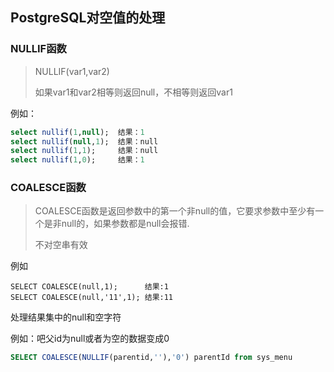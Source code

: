 ## PostgreSQL对空值的处理

### NULLIF函数

> NULLIF(var1,var2)
>
> 如果var1和var2相等则返回null，不相等则返回var1

例如：

```sql
select nullif(1,null);  结果：1
select nullif(null,1);  结果：null
select nullif(1,1);     结果：null
select nullif(1,0);     结果：1
```

### COALESCE函数

> COALESCE函数是返回参数中的第一个非null的值，它要求参数中至少有一个是非null的，如果参数都是null会报错.
>
> 不对空串有效

例如

```
SELECT COALESCE(null,1);      结果:1
SELECT COALESCE(null,'11',1); 结果:11
```

处理结果集中的null和空字符

例如：吧父id为null或者为空的数据变成0

```sql
SELECT COALESCE(NULLIF(parentid,''),'0') parentId from sys_menu
```

